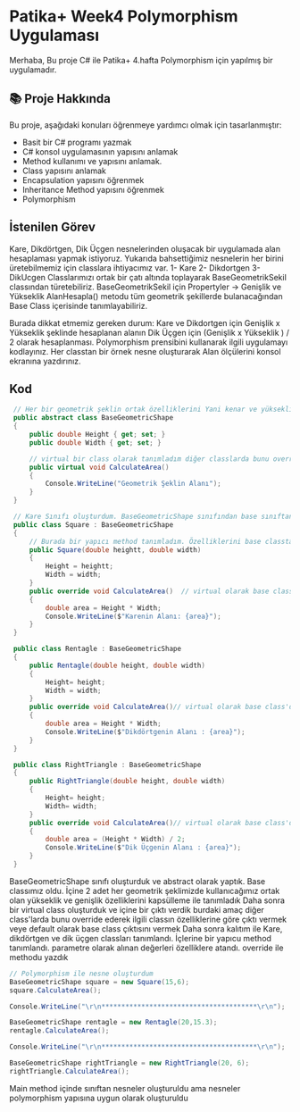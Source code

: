 # Patika+ Week4 Polymorphism Uygulaması
Merhaba,
Bu proje C# ile Patika+ 4.hafta Polymorphism için yapılmış bir uygulamadır.

## 📚 Proje Hakkında
Bu proje, aşağıdaki konuları öğrenmeye yardımcı olmak için tasarlanmıştır:
- Basit bir C# programı yazmak
- C# konsol uygulamasının yapısını anlamak
- Method kullanımı ve yapısını anlamak.
- Class yapısını anlamak
- Encapsulation yapısını öğrenmek
- Inheritance Method yapısını öğrenmek
- Polymorphism

## İstenilen Görev
Kare, Dikdörtgen, Dik Üçgen nesnelerinden oluşacak bir uygulamada alan hesaplaması yapmak istiyoruz.
Yukarıda bahsettiğimiz nesnelerin her birini üretebilmemiz için classlara ihtiyacımız var.
1- Kare
2- Dikdortgen
3- DikUcgen
Classlarımızı ortak bir çatı altında toplayarak BaseGeometrikSekil classından türetebiliriz.
BaseGeometrikSekil için Propertyler -> Genişlik ve Yükseklik
AlanHesapla() metodu tüm geometrik şekillerde bulanacağından Base Class içerisinde tanımlayabiliriz.

Burada dikkat etmemiz gereken durum: Kare ve Dikdortgen için Genişlik x Yükseklik şeklinde hesaplanan alanın Dik Üçgen için (Genişlik x Yükseklik ) / 2 olarak hesaplanması.
Polymorphism prensibini kullanarak ilgili uygulamayı kodlayınız. Her classtan bir örnek nesne oluşturarak Alan ölçülerini konsol ekranına yazdırınız.


## Kod
```csharp
 // Her bir geometrik şeklin ortak özelliklerini Yani kenar ve yüksekliklerini properties olarak alıyoruz abstract class olarak tanımla.
 public abstract class BaseGeometricShape
 {
     public double Height { get; set; }
     public double Width { get; set; }

     // virtual bir class olarak tanımladım diğer classlarda bunu override ederek tekrardan kullanabilir ve değişiklik yapabiliriz.
     public virtual void CalculateArea()
     {
         Console.WriteLine("Geometrik Şeklin Alanı");
     }
 }

 // Kare Sınıfı oluşturdum. BaseGeometricShape sınıfından base sınıftan miras aldı.
 public class Square : BaseGeometricShape
 {
     // Burada bir yapıcı method tanımladım. Özelliklerini base classtan çekiyoruz ve parametre giriyoruz
     public Square(double heightt, double width)
     {
         Height = heightt;
         Width = width;
     }
     public override void CalculateArea()  // virtual olarak base class'da tanımlanan methodu override ile tekrardan yazdık ve kare özelliklerine göre doldurdum.
     {
         double area = Height * Width;
         Console.WriteLine($"Karenin Alanı: {area}");
     }
 }

 public class Rentagle : BaseGeometricShape
 {
     public Rentagle(double height, double width)
     {
         Height= height;
         Width = width;
     }
     public override void CalculateArea()// virtual olarak base class'da tanımlanan methodu override ile tekrardan yazdık ve dikdörtgen özelliklerine göre doldurdum.
     {
         double area = Height * Width;
         Console.WriteLine($"Dikdörtgenin Alanı : {area}");
     }
 }

 public class RightTriangle : BaseGeometricShape
 {
     public RightTriangle(double height, double width)
     {
         Height= height;
         Width= width;
     }
     public override void CalculateArea()// virtual olarak base class'da tanımlanan methodu override ile tekrardan yazdık ve dik üçgen özelliklerine göre doldurdum.
     {
         double area = (Height * Width) / 2;
         Console.WriteLine($"Dik Üçgenin Alanı : {area}");
     }
 }
```
BaseGeometricShape sınıfı oluşturduk ve abstract olarak yaptık. Base classımız oldu. İçine 2 adet her geometrik şeklimizde kullanıcağımız ortak olan yükseklik ve genişlik özelliklerini kapsülleme ile tanımladık
Daha sonra bir virtual class oluşturduk ve içine bir çıktı verdik burdaki amaç diğer class'larda bunu override ederek ilgili classın özelliklerine göre çıktı vermek veye default olarak base class çıktısını vermek
Daha sonra kalıtım ile Kare, dikdörtgen ve dik üçgen classları tanımlandı. İçlerine bir yapıcu method tanımlandı. parametre olarak alınan değerleri özelliklere atandı. override ile methodu yazdık

```csharp
// Polymorphism ile nesne oluşturdum
BaseGeometricShape square = new Square(15,6);
square.CalculateArea();

Console.WriteLine("\r\n***************************************\r\n");

BaseGeometricShape rentagle = new Rentagle(20,15.3);
rentagle.CalculateArea();

Console.WriteLine("\r\n***************************************\r\n");

BaseGeometricShape rightTriangle = new RightTriangle(20, 6);
rightTriangle.CalculateArea();
```
Main method içinde sınıftan nesneler oluşturuldu ama nesneler polymorphism yapısına uygun olarak oluşturuldu



